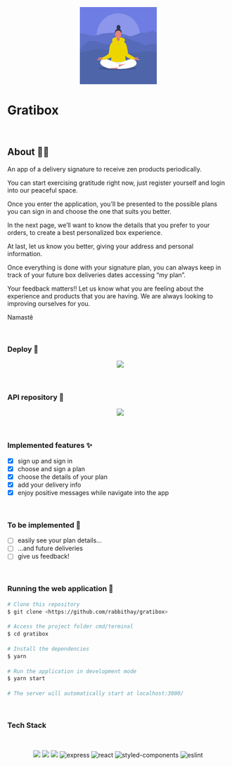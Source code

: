 <p align="center">
  <img src="src/assets/images/homepage.jpg" width="175" alt="gratibox" />
</p>

# Gratibox

<br>

## About 🧘‍♀️

<p>
An app of a delivery signature to receive zen products periodically.

You can start exercising gratitude right now, just register yourself and login into our peaceful space.

Once you enter the application, you’ll be presented to the possible plans you can sign in and choose the one that suits you better.

In the next page, we’ll want to know the details that you prefer to your orders, to create a best personalized box experience.

At last, let us know you better, giving your address and personal information.

Once everything is done with your signature plan, you can always keep in track of your future box deliveries dates accessing “my plan”.

Your feedback matters!! Let us know what you are feeling about the experience and products that you are having. We are always looking to improving ourselves for you.

Namastê
</p>
<br>

### Deploy 🙏

<p align="center">
<a style='margin-left: 10px;' href='https://gratibox-rouge.vercel.app/' target="_blank">
  <img src='https://img.shields.io/badge/vercel%20-%23000000.svg?&style=for-the-badge&logo=vercel&logoColor=white'>
</a>
</p>
<br>

### API repository 🧞

<p align="center">
<a style='margin-left: 10px;' href='https://github.com/rabbithay/gratibox-api' target="_blank">
<img src="https://img.shields.io/badge/GitHub-100000?style=for-the-badge&logo=github&logoColor=white" /></a>
</p>

<br>

### Implemented features ✨

- [x] sign up and sign in
- [x] choose and sign a plan
- [x] choose the details of your plan
- [x] add your delivery info
- [x] enjoy positive messages while navigate into the app

<br>

### To be implemented 🔮

- [ ] easily see your plan details...
- [ ] ...and future deliveries
- [ ] give us feedback!

<br>

### Running the web application 🦋

```bash
# Clone this repository
$ git clone <https://github.com/rabbithay/gratibox>

# Access the project folder cmd/terminal
$ cd gratibox

# Install the dependencies
$ yarn

# Run the application in development mode
$ yarn start

# The server will automatically start at localhost:3000/
```

<br>

### Tech Stack

<br>

<p align="center">
<img src="https://img.shields.io/badge/html5%20-%23E34F26.svg?&style=for-the-badge&logo=html5&logoColor=white"/>
<img src="https://img.shields.io/badge/css3%20-%231572B6.svg?&style=for-the-badge&logo=css3&logoColor=white"/>
<img src="https://img.shields.io/badge/javascript%20-%23323330.svg?&style=for-the-badge&logo=javascript&logoColor=%23F7DF1E"/>
<img alt='express' src="https://img.shields.io/badge/Express.js-000000?style=for-the-badge&logo=express&logoColor=white" />
<img alt='react' src="https://img.shields.io/badge/React-20232A?style=for-the-badge&logo=react&logoColor=61DAFB" />
<img alt='styled-components' src="https://img.shields.io/badge/styled--components-DB7093?style=for-the-badge&logo=styled-components&logoColor=white" />
<img alt="eslint" src="https://img.shields.io/badge/eslint-3A33D1?style=for-the-badge&logo=eslint&logoColor=white" />

</p>

<br>

